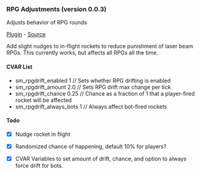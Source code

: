 ### RPG Adjustments (version 0.0.3)
Adjusts behavior of RPG rounds

[Plugin](plugins/rpgdrift.smx?raw=true) - [Source](scripting/rpgdrift.sp)

Add slight nudges to in-flight rockets to reduce punishment of laser beam RPGs. This currently works, but affects all RPGs all the time.

#### CVAR List
 * sm_rpgdrift_enabled  1 // Sets whether RPG drifting is enabled
 * sm_rpgdrift_amount  2.0 // Sets RPG drift max change per tick
 * sm_rpgdrift_chance  0.25 // Chance as a fraction of 1 that a player-fired rocket will be affected
 * sm_rpgdrift_always_bots  1 // Always affect bot-fired rockets

#### Todo
 * [X] Nudge rocket in flight
 * [X] Randomized chance of happening, default 10% for players?
 * [X] CVAR Variables to set amount of drift, chance, and option to always force drift for bots.


